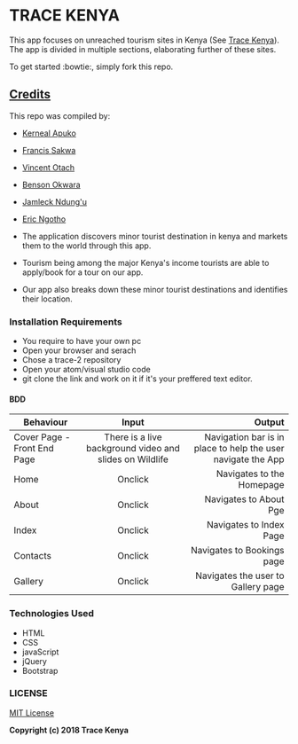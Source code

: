 TRACE KENYA
=======

This app focuses on unreached tourism sites in Kenya (See [Trace Kenya](https://github.com/thekarangoel/Projects-Solutions)). The app is divided in multiple sections, elaborating further of these sites.

To get started :bowtie:, simply fork this repo.

## [Credits](https://github.com/FrancisSakwa89/trace-2)
This repo was compiled by:

* [Kerneal Apuko](https://github.com/Kerneal92/trace-2)
* [Francis Sakwa](https://github.com/FrancisSakwa89/trace-2)
* [Vincent Otach](https://github.com/FrancisSakwa89/trace-2)
* [Benson Okwara](https://github.com/BenOkwara/trace-2)
* [Jamleck Ndung'u](https://github.com/jahmu/trace-2)
* [Eric Ngotho](https://github.com/Rickyngotho/trace-2)

* The application discovers minor tourist destination in kenya and markets them to the world through this app.
* Tourism being among the major Kenya's income tourists are able to apply/book for a tour on our app.
* Our app also breaks down these minor tourist destinations and identifies their location.

### Installation Requirements
* You require to have your own pc
* Open your browser and serach
* Chose a trace-2 repository
* Open your atom/visual studio code
* git clone the link and work on it if it's your preffered text editor.

#### BDD

| Behaviour   |      Input     |  Output |
|----------|:-------------:|------:|
| Cover Page - Front End Page | There is a live background video and slides on Wildlife | Navigation bar is in place to help the user navigate the App  |
| Home  | Onclick | Navigates to the Homepage |
| About | Onclick | Navigates to About Pge |
| Index | Onclick | Navigates to Index Page  |
| Contacts | Onclick | Navigates to Bookings page |
| Gallery | Onclick | Navigates the user to Gallery page |

### Technologies Used
* HTML
* CSS
* javaScript
* jQuery
* Bootstrap

### LICENSE
[MIT License](https://choosealicense.com/licenses/mit/#)

 __Copyright (c) 2018 Trace Kenya__

